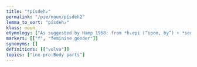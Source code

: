 ```yaml
---
title: "*písdeh₂"
permalink: "/pie/noun/písdeh2"
lemma_to_sort: "písdeh₂"
klass: noun
etymology: ["As suggested by Hamp 1968: from *h₁epi (“upon, by”) + *sed- (“to sit”); i.e. originally an euphemism meaning \"what one sits on\". Compare *nisdós (“nest”) < *ni (“down”) + *sed- (“to sit”).", "Archaic formation, but with geographically limited distribution, only to central and eastern Indo-European dialects."]
markers: [["f", "feminine gender"]]
synonyms: []
definitions: [["vulva"]]
topics: ["ine-pro:Body parts"]
---
```

